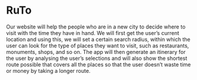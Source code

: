 # RuTo
Our website will help the people who are in a new city to decide where to visit with the time they have in hand. We will first get the user’s current location and using this, we will set a certain search radius, within which the user can look for the type of places they want to visit, such as restaurants, monuments, shops, and so on. The app will then generate an itinerary for the user by analysing the user’s selections and will also show the shortest route possible that covers all the places so that the user doesn’t waste time or money by taking a longer route.
